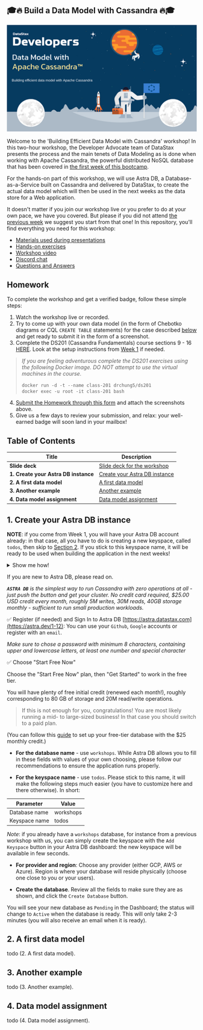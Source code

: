 ## 🎓🔥 Build a Data Model with Cassandra 🔥🎓

![datamodel](images/datamodel.png?raw=true)

Welcome to the 'Building Efficient Data Model with Cassandra' workshop! In this two-hour workshop, the Developer Advocate team of DataStax presents the process and the main tenets
of Data Modeling as is done when working with Apache Cassandra, the powerful distributed
NoSQL database that has been covered in [the first week of this bootcamp](../week1-intro-to-cassandra).

For the hands-on part of this workshop, we will use Astra DB, a Database-as-a-Service
built on Cassandra and delivered by DataStax, to create the actual data model which
will then be used in the next weeks as the data store for a Web application.

It doesn't matter if you join our workshop live or you prefer to do at your own pace, we have you covered. But please if you did not attend [the previous week](../week1-intro-to-cassandra)
we suggest you start from that one!
In this repository, you'll find everything you need for this workshop:

- [Materials used during presentations](https://github.com/datastaxdevs/bootcamp-fullstack-apps-with-cassandra/raw/main/week2-data-modelling/slides/WEEK1%20-%20Introduction%20to%20Apache%20Cassandra.pdf)
- [Hands-on exercises](https://github.com/datastaxdevs/bootcamp-fullstack-apps-with-cassandra//tree/main/week2-data-modelling#table-of-contents)
- [Workshop video](https://youtu.be/2g1DPHMmI8s)
- [Discord chat](https://dtsx.io/discord)
- [Questions and Answers](https://community.datastax.com/)

## Homework

To complete the workshop and get a verified badge, follow these simple steps:

1. Watch the workshop live or recorded.
2. Try to come up with your own data model (in the form of Chebotko diagrams or CQL `CREATE TABLE` statements) for the case described [below](#4-data-model-assignment) and get ready to submit it in the form of a screenshot.
3. Complete the DS201 (Cassandra Fundamentals) course sections 9 - 16 [HERE](https://academy.datastax.com). Look at the setup instructions from [Week 1](../week1-intro-to-cassandra) if needed.

> _If you are feeling adventurous complete the DS201 exercises using the following Docker image. DO NOT attempt to use the virtual machines in the course._
>
> ```
> docker run -d -t --name class-201 drchung5/ds201
> docker exec -u root -it class-201 bash
> ```
4. [Submit the Homework through this form](https://dtsx.io/homework-cassandra-data-modelling) and attach the screenshots above.
5. Give us a few days to review your submission, and relax: your well-earned badge will soon land in your mailbox!

## Table of Contents

| Title  | Description
|---|---|
| **Slide deck** | [Slide deck for the workshop](slides/Presentation.pdf) |
| **1. Create your Astra DB instance** | [Create your Astra DB instance](#1-create-your-astra-db-instance) |
| **2. A first data model** | [A first data model](#2-a-first-data-model) |
| **3. Another example** | [Another example](#3-another-example) |
| **4. Data model assignment** | [Data model assignment](#4-data-model-assignment) |


## 1. Create your Astra DB instance

**NOTE**: if you come from Week 1, you will have your Astra DB account already: in that case, all you have to do
is creating a new keyspace, called `todos`, then skip to [Section 2](#2-a-first-data-model). If you stick to this keyspace name, it will be ready to be used when building the application in the next weeks!

<details><summary>Show me how!</summary>
  <img src="https://github.com/datastaxdevs/bootcamp-fullstack-apps-with-cassandra/raw/main/week2-data-modelling/images/create_keyspace_todos.gif?raw=true" />
</details>

If you are new to Astra DB, please read on.

_**`ASTRA DB`** is the simplest way to run Cassandra with zero operations at all - just push the button and get your cluster. No credit card required, $25.00 USD credit every month, roughly 5M writes, 30M reads, 40GB storage monthly - sufficient to run small production workloads._

✅ Register (if needed) and Sign In to Astra DB [https://astra.datastax.com](https://astra.dev/1-12): You can use your `Github`, `Google` accounts or register with an `email`.

_Make sure to chose a password with minimum 8 characters, containing upper and lowercase letters, at least one number and special character_

✅ Choose "Start Free Now"

Choose the "Start Free Now" plan, then "Get Started" to work in the free tier.

You will have plenty of free initial credit (renewed each month!), roughly corresponding
to 80 GB of storage and 20M read/write operations.

> If this is not enough for you, congratulations! You are most likely running a mid- to large-sized business! In that case you should switch to a paid plan.

(You can follow this [guide](https://docs.datastax.com/en/astra/docs/creating-your-astra-database.html) to set up your free-tier database with the $25 monthly credit.)

- **For the database name** - use `workshops`. While Astra DB allows you to fill in these fields with values of your own choosing, please follow our recommendations to ensure the application runs properly.

- **For the keyspace name** - use `todos`. Please stick to this name, it will make the following steps much easier (you have to customize here and there otherwise). In short:

| Parameter | Value 
|---|---|
| Database name | workshops  |
| Keyspace name | todos |

_Note_: if you already have a `workshops` database, for instance from a previous workshop with us, you can simply create the keyspace with the `Add Keyspace` button in your Astra DB dashboard: the new keyspace will be available in few seconds.

- **For provider and region**: Choose any provider (either GCP, AWS or Azure). Region is where your database will reside physically (choose one close to you or your users).

- **Create the database**. Review all the fields to make sure they are as shown, and click the `Create Database` button.

You will see your new database as `Pending` in the Dashboard;
the status will change to `Active` when the database is ready. This will only take 2-3 minutes
(you will also receive an email when it is ready).

## 2. A first data model

todo (2. A first data model).

## 3. Another example

todo (3. Another example).

## 4. Data model assignment

todo (4. Data model assignment).

